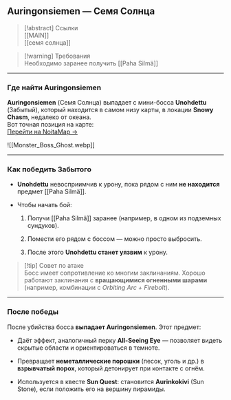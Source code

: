 
## Auringonsiemen — Семя Солнца

> [!abstract] Ссылки  
> [[MAIN]]  
> [[семя солнца]]

> [!warning] Требования  
> Необходимо заранее получить [[Paha Silmä]]

---

### Где найти Auringonsiemen

**Auringonsiemen** (Семя Солнца) выпадает с мини-босса **Unohdettu** (Забытый), который находится в самом низу карты, в локации **Snowy Chasm**, недалеко от океана.  
Вот точная позиция на карте:  
[Перейти на NoitaMap →](https://noitamap.com/?x=-11542&y=13069&zoom=1040&map=regular-main-branch)

![[Monster_Boss_Ghost.webp]]

---

### Как победить Забытого

- **Unohdettu** невосприимчив к урону, пока рядом с ним **не находится** предмет [[Paha Silmä]].
    
- Чтобы начать бой:
    
    1. Получи [[Paha Silmä]] заранее (например, в одном из подземных сундуков).
        
    2. Помести его рядом с боссом — можно просто выбросить.
        
    3. После этого **Unohdettu станет уязвим** к урону.
        

> [!tip] Совет по атаке  
> Босс имеет сопротивление ко многим заклинаниям. Хорошо работают заклинания с **вращающимися огненными шарами** (например, комбинации с _Orbiting Arc + Firebolt_).

---

### После победы

После убийства босса **выпадает Auringonsiemen**. Этот предмет:

- Даёт эффект, аналогичный перку **All-Seeing Eye** — позволяет видеть скрытые области и ориентироваться в темноте.
    
- Превращает **неметаллические порошки** (песок, уголь и др.) в **взрывчатый порох**, который детонирует при контакте с огнём.
    
- Используется в квесте **Sun Quest**: становится **Aurinkokivi** (Sun Stone), если положить его на вершину пирамиды.